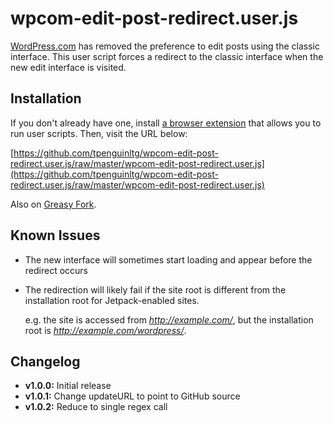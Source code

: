 # wpcom-edit-post-redirect.user.js
[WordPress.com](https://wordpress.com/) has removed the preference to edit posts using the classic interface. This user script forces a redirect to the classic interface when the new edit interface is visited.

## Installation
If you don't already have one, install [a browser extension](https://greasyfork.org/en/help/installing-user-scripts) that allows you to run user scripts. Then, visit the URL below:

[https://github.com/tpenguinltg/wpcom-edit-post-redirect.user.js/raw/master/wpcom-edit-post-redirect.user.js](https://github.com/tpenguinltg/wpcom-edit-post-redirect.user.js/raw/master/wpcom-edit-post-redirect.user.js)

Also on [Greasy Fork](https://greasyfork.org/en/scripts/8581-wordpress-com-edit-post-redirects).

## Known Issues
* The new interface will sometimes start loading and appear before the redirect occurs
* The redirection will likely fail if the site root is different from the installation root for Jetpack-enabled sites.

  e.g. the site is accessed from *http://example.com/*, but the installation root is *http://example.com/wordpress/*.

## Changelog
* **v1.0.0:** Initial release
* **v1.0.1:** Change updateURL to point to GitHub source
* **v1.0.2:** Reduce to single regex call
